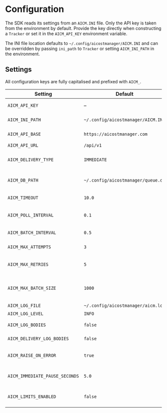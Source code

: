 # Configuration

The SDK reads its settings from an `AICM.INI` file. Only the API key is taken
from the environment by default. Provide the key directly when constructing a
`Tracker` or set it in the `AICM_API_KEY` environment variable.

The INI file location defaults to `~/.config/aicostmanager/AICM.INI` and can be
overridden by passing `ini_path` to `Tracker` or setting `AICM_INI_PATH` in the
environment.

## Settings

All configuration keys are fully capitalised and prefixed with `AICM_`.

| Setting | Default | Description |
| --- | --- | --- |
| `AICM_API_KEY` | – | API key used for authentication |
| `AICM_INI_PATH` | `~/.config/aicostmanager/AICM.INI` | Path to INI configuration |
| `AICM_API_BASE` | `https://aicostmanager.com` | Base URL for the API |
| `AICM_API_URL` | `/api/v1` | API path prefix |
| `AICM_DELIVERY_TYPE` | `IMMEDIATE` | Delivery strategy (`IMMEDIATE`, `PERSISTENT_QUEUE`) |
| `AICM_DB_PATH` | `~/.config/aicostmanager/queue.db` | Path to SQLite database for persistent queue |
| `AICM_TIMEOUT` | `10.0` | HTTP timeout in seconds |
| `AICM_POLL_INTERVAL` | `0.1` | Poll interval for persistent queue workers |
| `AICM_BATCH_INTERVAL` | `0.5` | Flush interval for queued deliveries |
| `AICM_MAX_ATTEMPTS` | `3` | Retry attempts for HTTP failures |
| `AICM_MAX_RETRIES` | `5` | Reschedule attempts for queued items |
| `AICM_MAX_BATCH_SIZE` | `1000` | Maximum payloads delivered per batch |
| `AICM_LOG_FILE` | `~/.config/aicostmanager/aicm.log` | Path to a log file |
| `AICM_LOG_LEVEL` | `INFO` | Logging level |
| `AICM_LOG_BODIES` | `false` | Include request bodies in logs |
| `AICM_DELIVERY_LOG_BODIES` | `false` | Legacy alias for `AICM_LOG_BODIES` |
| `AICM_RAISE_ON_ERROR` | `true` | Raise exceptions when immediate tracking fails |
| `AICM_IMMEDIATE_PAUSE_SECONDS` | `5.0` | Post-send wait before checking limits |
| `AICM_LIMITS_ENABLED` | `false` | Enable triggered limit checks during delivery |

